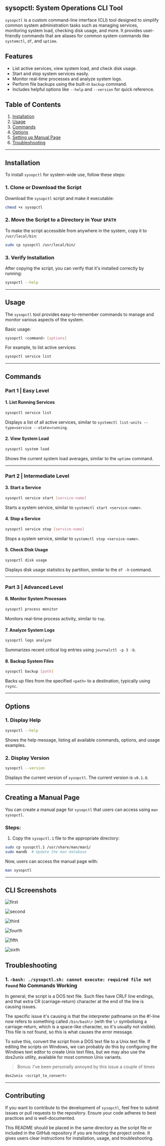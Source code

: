 ## sysopctl: System Operations CLI Tool

`sysopctl` is a custom command-line interface (CLI) tool designed to simplify common system administration tasks such as managing services, monitoring system load, checking disk usage, and more. It provides user-friendly commands that are aliases for common system commands like `systemctl`, `df`, and `uptime`.

## Features

-   List active services, view system load, and check disk usage.
-   Start and stop system services easily.
-   Monitor real-time processes and analyze system logs.
-   Perform file backups using the built-in `backup` command.
-   Includes helpful options like `--help` and `--version` for quick reference.

## Table of Contents

1.  [Installation](#installation)
2.  [Usage](#usage)
3.  [Commands](#commands)
4.  [Options](#options)
5.  [Setting up Manual Page](#creating-a-manual-page)
6.  [Troubleshooting](#troubleshooting)

---

## Installation

To install `sysopctl` for system-wide use, follow these steps:

### 1\. Clone or Download the Script

Download the `sysopctl` script and make it executable:

```bash
chmod +x sysopctl
```

### 2\. Move the Script to a Directory in Your `$PATH`

To make the script accessible from anywhere in the system, copy it to `/usr/local/bin`:

```bash
sudo cp sysopctl /usr/local/bin/
```

### 3\. Verify Installation

After copying the script, you can verify that it's installed correctly by running:
```bash
sysopctl --help
```

---

## Usage

The `sysopctl` tool provides easy-to-remember commands to manage and monitor various aspects of the system.

Basic usage:

```bash
sysopctl <command> [options]
```

For example, to list active services:

```bash
sysopctl service list
```

---

## Commands

### Part 1 | Easy Level

#### 1\. List Running Services

```bash
sysopctl service list
```

Displays a list of all active services, similar to `systemctl list-units --type=service --state=running`.

#### 2\. View System Load

```bash
sysopctl system load
```

Shows the current system load averages, similar to the `uptime` command.

---

### Part 2 | Intermediate Level

#### 3\. Start a Service

```bash
sysopctl service start [service-name]
```

Starts a system service, similar to `systemctl start <service-name>`.

#### 4\. Stop a Service

```bash
sysopctl service stop [service-name]
```

Stops a system service, similar to `systemctl stop <service-name>`.

#### 5\. Check Disk Usage

```bash
sysopctl disk usage
```

Displays disk usage statistics by partition, similar to the `df -h` command.

---

### Part 3 | Advanced Level

#### 6\. Monitor System Processes

```bash
sysopctl process monitor
```

Monitors real-time process activity, similar to `top`.

#### 7\. Analyze System Logs

```bash
sysopctl logs analyze
```

Summarizes recent critical log entries using `journalctl -p 3 -b`.

#### 8\. Backup System Files

```bash
sysopctl backup [path]
```

Backs up files from the specified `<path>` to a destination, typically using `rsync`.

---

## Options

### 1\. Display Help

```bash
sysopctl --help
```

Shows the help message, listing all available commands, options, and usage examples.

### 2\. Display Version

```bash
sysopctl --version
```

Displays the current version of `sysopctl`. The current version is `v0.1.0`.

---

## Creating a Manual Page

You can create a manual page for `sysopctl` that users can access using `man sysopctl`.

### Steps:

1. Copy the `sysopctl.1` file to the appropriate directory:

```bash
sudo cp sysopctl.1 /usr/share/man/man1/
sudo mandb  # Update the man database
```

Now, users can access the manual page with:

```bash
man sysopctl
```

---

## CLI Screenshots

![first](assets/1.PNG)

![second](assets/2.PNG)

![third](assets/3.PNG)

![fourth](assets/4.PNG)

![fifth](assets/5.PNG)

![sixth](assets/6.PNG)

## Troubleshooting

### 1\. `-bash: ./sysopctl.sh: cannot execute: required file not found` No Commands Working

In general, the script is a DOS text file. Such files have CRLF line endings, and that extra CR (carriage-return) character at the end of the line is causing issues.

The specific issue it's causing is that the interpreter pathname on the #!-line now refers to something called `/bin/bash\r` (with the `\r` symbolising a carriage-return, which is a space-like character, so it's usually not visible). This file is not found, so this is what causes the error message.

To solve this, convert the script from a DOS text file to a Unix text file. If editing the scripts on Windows, we can probably do this by configuring the Windows text editor to create Unix text files, but we may also use the dos2unix utility, available for most common Unix variants.

> Bonus: I've been personally annoyed by this issue a couple of times

```bash
dos2unix <script_to_convert>
```

---

## Contributing

If you want to contribute to the development of `sysopctl`, feel free to submit issues or pull requests to the repository. Ensure your code adheres to best practices and is well-documented.

This README should be placed in the same directory as the script file or included in the GitHub repository if you are hosting the project online. It gives users clear instructions for installation, usage, and troubleshooting.
